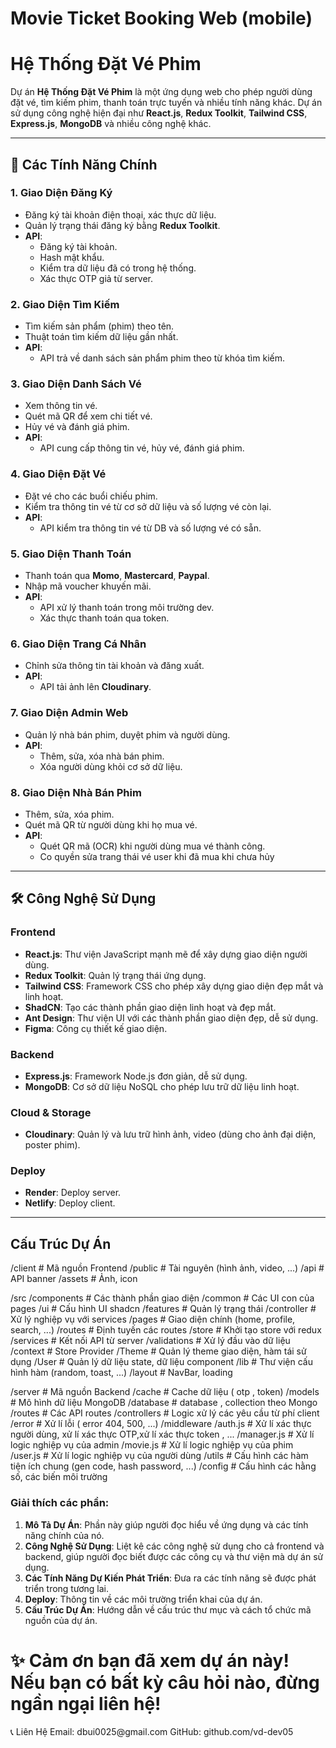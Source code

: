 # Movie Ticket Booking Web (mobile)
# Hệ Thống Đặt Vé Phim

Dự án **Hệ Thống Đặt Vé Phim** là một ứng dụng web cho phép người dùng đặt vé, tìm kiếm phim, thanh toán trực tuyến và nhiều tính năng khác. Dự án sử dụng công nghệ hiện đại như **React.js**, **Redux Toolkit**, **Tailwind CSS**, **Express.js**, **MongoDB** và nhiều công nghệ khác.

---

## 🚀 Các Tính Năng Chính

### 1. **Giao Diện Đăng Ký**
- Đăng ký tài khoản điện thoại, xác thực dữ liệu.
- Quản lý trạng thái đăng ký bằng **Redux Toolkit**.
- **API**:
  - Đăng ký tài khoản.
  - Hash mật khẩu.
  - Kiểm tra dữ liệu đã có trong hệ thống.
  - Xác thực OTP giả từ server.

### 2. **Giao Diện Tìm Kiếm**
- Tìm kiếm sản phẩm (phim) theo tên.
- Thuật toán tìm kiếm dữ liệu gần nhất.
- **API**:
  - API trả về danh sách sản phẩm phim theo từ khóa tìm kiếm.

### 3. **Giao Diện Danh Sách Vé**
- Xem thông tin vé.
- Quét mã QR để xem chi tiết vé.
- Hủy vé và đánh giá phim.
- **API**:
  - API cung cấp thông tin vé, hủy vé, đánh giá phim.

### 4. **Giao Diện Đặt Vé**
- Đặt vé cho các buổi chiếu phim.
- Kiểm tra thông tin vé từ cơ sở dữ liệu và số lượng vé còn lại.
- **API**:
  - API kiểm tra thông tin vé từ DB và số lượng vé có sẵn.

### 5. **Giao Diện Thanh Toán**
- Thanh toán qua **Momo**, **Mastercard**, **Paypal**.
- Nhập mã voucher khuyến mãi.
- **API**:
  - API xử lý thanh toán trong môi trường dev.
  - Xác thực thanh toán qua token.

### 6. **Giao Diện Trang Cá Nhân**
- Chỉnh sửa thông tin tài khoản và đăng xuất.
- **API**:
  - API tải ảnh lên **Cloudinary**.

### 7. **Giao Diện Admin Web**
- Quản lý nhà bán phim, duyệt phim và người dùng.
- **API**:
  - Thêm, sửa, xóa nhà bán phim.
  - Xóa người dùng khỏi cơ sở dữ liệu.

### 8. **Giao Diện Nhà Bán Phim**
- Thêm, sửa, xóa phim.
- Quét mã QR từ người dùng khi họ mua vé.
- **API**:
  - Quét QR mã (OCR) khi người dùng mua vé thành công.
  - Co quyền sửa trang thái vé user khi đã mua khi chưa hủy

---

## 🛠 Công Nghệ Sử Dụng

### **Frontend**
- **React.js**: Thư viện JavaScript mạnh mẽ để xây dựng giao diện người dùng.
- **Redux Toolkit**: Quản lý trạng thái ứng dụng.
- **Tailwind CSS**: Framework CSS cho phép xây dựng giao diện đẹp mắt và linh hoạt.
- **ShadCN**: Tạo các thành phần giao diện linh hoạt và đẹp mắt.
- **Ant Design**: Thư viện UI với các thành phần giao diện đẹp, dễ sử dụng.
- **Figma**: Công cụ thiết kế giao diện.

### **Backend**
- **Express.js**: Framework Node.js đơn giản, dễ sử dụng.
- **MongoDB**: Cơ sở dữ liệu NoSQL cho phép lưu trữ dữ liệu linh hoạt.

### **Cloud & Storage**
- **Cloudinary**: Quản lý và lưu trữ hình ảnh, video (dùng cho ảnh đại diện, poster phim).

### **Deploy**
- **Render**: Deploy server.
- **Netlify**: Deploy client.

---

## Cấu Trúc Dự Án

/client            # Mã nguồn Frontend
  /public           # Tài nguyên (hình ảnh, video, ...)
  /api             # API banner
  /assets          # Ảnh, icon

/src
  /components      # Các thành phần giao diện
    /common        # Các UI con của pages
    /ui            # Cấu hình UI shadcn
  /features        # Quản lý trạng thái
  /controller      # Xử lý nghiệp vụ với services
  /pages           # Giao diện chính (home, profile, search, ...)
  /routes          # Định tuyến các routes
  /store           # Khởi tạo store với redux
  /services        # Kết nối API từ server
  /validations     # Xử lý đầu vào dữ liệu
  /context         # Store Provider
    /Theme         # Quản lý theme giao diện, hàm tái sử dụng
    /User          # Quản lý dữ liệu state, dữ liệu component
  /lib             # Thư viện cấu hình hàm (random, toast, ...)
  /layout          # NavBar, loading

/server          # Mã nguồn Backend
  /cache          # Cache dữ liệu ( otp , token)
  /models         # Mô hình dữ liệu MongoDB
  /database       # database , collection theo Mongo
  /routes         # Các API routes
  /controllers    # Logic xử lý các yêu cầu từ phí client
  /error          # Xử lí lỗi ( error 404, 500, ...)
  /middleware
    /auth.js      # Xử lí xác thực người dùng, xử lí xác thực OTP,xử lí xác thực token , ...
    /manager.js   # Xử lí logic nghiệp vụ của admin
    /movie.js     # Xử lí logic nghiệp vụ của phim
    /user.js      # Xử lí logic nghiệp vụ của người dùng
  /utils          # Cấu hình các hàm tiện ích chung (gen code, hash password, ...)
  /config         # Cấu hình các hằng số, các biến môi trường

### Giải thích các phần:

1. **Mô Tả Dự Án**: Phần này giúp người đọc hiểu về ứng dụng và các tính năng chính của nó.
2. **Công Nghệ Sử Dụng**: Liệt kê các công nghệ sử dụng cho cả frontend và backend, giúp người đọc biết được các công cụ và thư viện mà dự án sử dụng.
4. **Các Tính Năng Dự Kiến Phát Triển**: Đưa ra các tính năng sẽ được phát triển trong tương lai.
5. **Deploy**: Thông tin về các môi trường triển khai của dự án.
6. **Cấu Trúc Dự Án**: Hướng dẫn về cấu trúc thư mục và cách tổ chức mã nguồn của dự án.



<h1>✨ Cảm ơn bạn đã xem dự án này! Nếu bạn có bất kỳ câu hỏi nào, đừng ngần ngại liên hệ!</h1>
📞 Liên Hệ
Email: dbui0025@gmail.com
GitHub: github.com/vd-dev05

